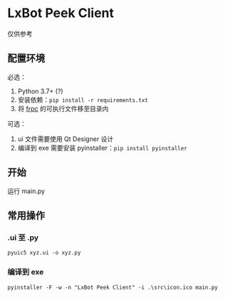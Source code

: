 # LxBot Peek Client

仅供参考

## 配置环境
必选：
1. Python 3.7+ (?)
2. 安装依赖：`pip install -r requirements.txt`
3. 将 [frpc](https://github.com/fatedier/frp) 的可执行文件移至目录内

可选：
1. ui 文件需要使用 Qt Designer 设计
2. 编译到 exe 需要安装 pyinstaller：`pip install pyinstaller`

## 开始
运行 main.py

## 常用操作

### .ui 至 .py
```
pyuic5 xyz.ui -o xyz.py
```

### 编译到 exe
```
pyinstaller -F -w -n "LxBot Peek Client" -i .\src\icon.ico main.py
```